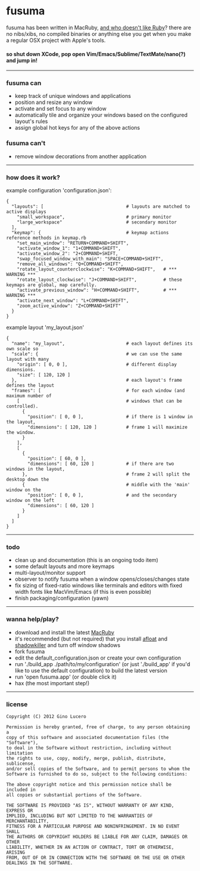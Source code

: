 # fusuma

fusuma has been written in MacRuby, [and who doesn't like Ruby](http://www.youtube.com/watch?v=QkqxQROcTIU)? there are no nibs/xibs, no compiled binaries or anything else you get when you make a regular OSX project with Apple's tools.

#### so shut down XCode, pop open Vim/Emacs/Sublime/TextMate/nano(?) and jump in!

***

### fusuma can

  * keep track of unique windows and applications
  * position and resize any window
  * activate and set focus to any window
  * automatically tile and organize your windows based on the configured layout's rules
  * assign global hot keys for any of the above actions

### fusuma can't

  * remove window decorations from another application

***

### how does it work?

example configuration 'configuration.json':

    {
      "layouts": [                               # layouts are matched to active displays
        "small_workspace",                       # primary monitor
        "large_workspace"                        # secondary monitor
      ],
      "keymap": {                                # keymap actions reference methods in keymap.rb
        "set_main_window": "RETURN+COMMAND+SHIFT",
        "activate_window_1": "1+COMMAND+SHIFT",
        "activate_window_2": "2+COMMAND+SHIFT,
        "swap_focused_window_with_main": "SPACE+COMMAND+SHIFT",
        "remove_all_windows": "Q+COMMAND+SHIFT",
        "rotate_layout_counterclockwise": "K+COMMAND+SHIFT",   # *** WARNING ***
        "rotate_layout_clockwise": "J+COMMAND+SHIFT",          # these keymaps are global, map carefully.
        "activate_previous_window": "H+COMMAND+SHIFT",         # *** WARNING ***
        "activate_next_window": "L+COMMAND+SHIFT",
        "zoom_active_window": "Z+COMMAND+SHIFT"
      }
    }

example layout 'my_layout.json'

    {
      "name": "my_layout",                       # each layout defines its own scale so
      "scale": {                                 # we can use the same layout with many
        "origin": [ 0, 0 ],                      # different display dimensions.
        "size": [ 120, 120 ]
      },                                         # each layout's frame defines the layout
      "frames": [                                # for each window (and maximum number of
        [                                        # windows that can be controlled).
          {
            "position": [ 0, 0 ],                # if there is 1 window in the layout,
            "dimensions": [ 120, 120 ]           # frame 1 will maximize the window.
          }
        ],
        [
          {
            "position": [ 60, 0 ],
            "dimensions": [ 60, 120 ]            # if there are two windows in the layout,
          },                                     # frame 2 will split the desktop down the
          {                                      # middle with the 'main' window on the
            "position": [ 0, 0 ],                # and the secondary window on the left
            "dimensions": [ 60, 120 ]
          }
        ]
      ]
    }

***

### todo

  * clean up and documentation (this is an ongoing todo item)
  * some default layouts and more keymaps
  * multi-layout/monitor support
  * observer to notify fusuma when a window opens/closes/changes state
  * fix sizing of fixed-ratio windows like terminals and editors with fixed width fonts like MacVim/Emacs (if this is even possible)
  * finish packaging/configuration (yawn)

***

### wanna help/play?

  * download and install the latest [MacRuby](http://macruby.org/)
  * it's recommended (but not required) that you install [afloat](http://infinite-labs.net/afloat) and [shadowkiller](http://unsanity.com/haxies/shadowkiller) and turn off window shadows
  * fork fusuma
  * edit the default_configuration.json or create your own configuration
  * run './build_app ./path/to/my/configuration' (or just './build_app' if you'd like to use the default configuration) to build the latest version
  * run 'open fusuma.app' (or double click it)
  * hax (the most important step!)

***

### license

    Copyright (C) 2012 Gino Lucero

    Permission is hereby granted, free of charge, to any person obtaining a
    copy of this software and associated documentation files (the "Software"),
    to deal in the Software without restriction, including without limitation
    the rights to use, copy, modify, merge, publish, distribute, sublicense,
    and/or sell copies of the Software, and to permit persons to whom the
    Software is furnished to do so, subject to the following conditions:

    The above copyright notice and this permission notice shall be included in
    all copies or substantial portions of the Software.

    THE SOFTWARE IS PROVIDED "AS IS", WITHOUT WARRANTY OF ANY KIND, EXPRESS OR
    IMPLIED, INCLUDING BUT NOT LIMITED TO THE WARRANTIES OF MERCHANTABILITY,
    FITNESS FOR A PARTICULAR PURPOSE AND NONINFRINGEMENT. IN NO EVENT SHALL
    THE AUTHORS OR COPYRIGHT HOLDERS BE LIABLE FOR ANY CLAIM, DAMAGES OR OTHER
    LIABILITY, WHETHER IN AN ACTION OF CONTRACT, TORT OR OTHERWISE, ARISING
    FROM, OUT OF OR IN CONNECTION WITH THE SOFTWARE OR THE USE OR OTHER
    DEALINGS IN THE SOFTWARE.

